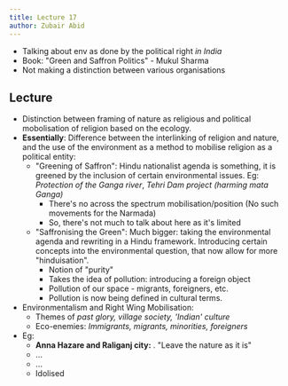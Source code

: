 ```yaml
---
title: Lecture 17
author: Zubair Abid
---
```


- Talking about env as done by the political right *in India*
- Book: "Green and Saffron Politics" - Mukul Sharma
- Not making a distinction between various organisations

## Lecture

- Distinction between framing of nature as religious and political mobolisation 
  of religion based on the ecology.
- **Essentially**: Difference between the interlinking of religion and nature, 
  and the use of the environment as a method to mobilise religion as a 
  political entity:
  - "Greening of Saffron": Hindu nationalist agenda is something, it is 
    greened by the inclusion of certain environmental issues. Eg: *Protection
    of the Ganga river*, *Tehri Dam project (harming mata Ganga)*
    - There's no across the spectrum mobilisation/position (No such movements 
      for the Narmada)
    - So, there's not much to talk about here as it's limited
  - "Saffronising the Green": Much bigger: taking the environmental agenda 
    and rewriting in a Hindu framework. Introducing certain concepts into the 
    environmental question, that now allow for more "hinduisation".
      - Notion of "purity"
      - Takes the idea of pollution: introducing a foreign object
      - Pollution of our space - migrants, foreigners, etc. 
      - Pollution is now being defined in cultural terms.
- Environmentalism and Right Wing Mobilisation:
    - Themes of *past glory, village society, 'Indian' culture*
    - Eco-enemies: *Immigrants, migrants, minorities, foreigners*
- Eg:
    - **Anna Hazare and Raliganj city:** <missed>. "Leave the nature as it is" 
    - ...
    - ...
    - Idolised
